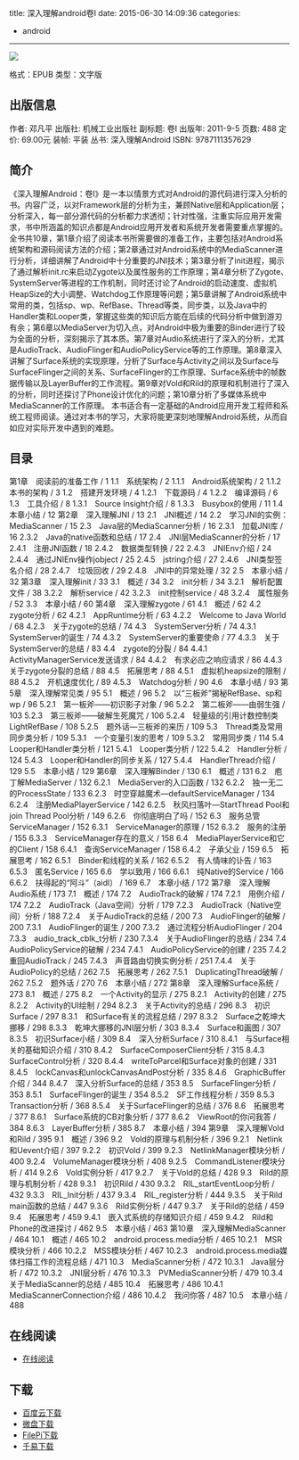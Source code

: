 title: 深入理解android卷I
date: 2015-06-30 14:09:36
categories:
  - android
---

![](http://img3.douban.com/lpic/s11171603.jpg)

格式：EPUB
类型：文字版

<!--more-->

## 出版信息 ##

作者: 邓凡平 
出版社: 机械工业出版社
副标题: 卷I
出版年: 2011-9-5
页数: 488
定价: 69.00元
装帧: 平装
丛书: 深入理解Android
ISBN: 9787111357629

## 简介 ##

《深入理解Android：卷I》是一本以情景方式对Android的源代码进行深入分析的书。内容广泛，以对Framework层的分析为主，兼顾Native层和Application层；分析深入，每一部分源代码的分析都力求透彻；针对性强，注重实际应用开发需求，书中所涵盖的知识点都是Android应用开发者和系统开发者需要重点掌握的。
全书共10章，第1章介绍了阅读本书所需要做的准备工作，主要包括对Android系统架构和源码阅读方法的介绍；第2章通过对Android系统中的MediaScanner进行分析，详细讲解了Android中十分重要的JNI技术；第3章分析了init进程，揭示了通过解析init.rc来启动Zygote以及属性服务的工作原理；第4章分析了Zygote、SystemServer等进程的工作机制，同时还讨论了Android的启动速度、虚拟机HeapSize的大小调整、Watchdog工作原理等问题；第5章讲解了Android系统中常用的类，包括sp、wp、RefBase、Thread等类，同步类，以及Java中的Handler类和Looper类，掌握这些类的知识后方能在后续的代码分析中做到游刃有余；第6章以MediaServer为切入点，对Android中极为重要的Binder进行了较为全面的分析，深刻揭示了其本质。第7章对Audio系统进行了深入的分析，尤其是AudioTrack、AudioFlinger和AudioPolicyService等的工作原理。第8章深入讲解了Surface系统的实现原理，分析了Surface与Activity之间以及Surface与SurfaceFlinger之间的关系、SurfaceFlinger的工作原理、Surface系统中的帧数据传输以及LayerBuffer的工作流程。第9章对Vold和Rild的原理和机制进行了深入的分析，同时还探讨了Phone设计优化的问题；第10章分析了多媒体系统中MediaScanner的工作原理。
本书适合有一定基础的Android应用开发工程师和系统工程师阅读。通过对本书的学习，大家将能更深刻地理解Android系统，从而自如应对实际开发中遇到的难题。

## 目录 ##

第1章　阅读前的准备工作 / 1
1.1　系统架构 / 2
1.1.1　Android系统架构 / 2
1.1.2　本书的架构 / 3
1.2　搭建开发环境 / 4
1.2.1　下载源码 / 4
1.2.2　编译源码 / 6
1.3　工具介绍 / 8
1.3.1　Source Insight介绍 / 8
1.3.3　Busybox的使用 / 11
1.4　本章小结 / 12
第2章　深入理解JNI / 13
2.1　JNI概述 / 14
2.2　学习JNI的实例：MediaScanner / 15
2.3　Java层的MediaScanner分析 / 16
2.3.1　加载JNI库 / 16
2.3.2　Java的native函数和总结 / 17
2.4　JNI层MediaScanner的分析 / 17
2.4.1　注册JNI函数 / 18
2.4.2　数据类型转换 / 22
2.4.3　JNIEnv介绍 / 24
2.4.4　通过JNIEnv操作jobject / 25
2.4.5　jstring介绍 / 27
2.4.6　JNI类型签名介绍 / 28
2.4.7　垃圾回收 / 29
2.4.8　JNI中的异常处理 / 32
2.5　本章小结 / 32
第3章　深入理解init / 33
3.1　概述 / 34
3.2　init分析 / 34
3.2.1　解析配置文件 / 38
3.2.2　解析service / 42
3.2.3　init控制service / 48
3.2.4　属性服务 / 52
3.3　本章小结 / 60
第4章　深入理解zygote / 61
4.1　概述 / 62
4.2　zygote分析 / 62
4.2.1　AppRuntime分析 / 63
4.2.2　Welcome to Java World / 68
4.2.3　关于zygote的总结 / 74
4.3　SystemServer分析 / 74
4.3.1　SystemServer的诞生 / 74
4.3.2　SystemServer的重要使命 / 77
4.3.3　关于 SystemServer的总结 / 83
4.4　zygote的分裂 / 84
4.4.1　ActivityManagerService发送请求 / 84
4.4.2　有求必应之响应请求 / 86
4.4.3　 关于zygote分裂的总结 / 88
4.5　拓展思考 / 88
4.5.1　虚拟机heapsize的限制 / 88
4.5.2　开机速度优化 / 89
4.5.3　Watchdog分析 / 90
4.6　本章小结 / 93
第5章　深入理解常见类 / 95
5.1　概述 / 96
5.2　以“三板斧”揭秘RefBase、sp和wp / 96
5.2.1　第一板斧——初识影子对象 / 96
5.2.2　第二板斧——由弱生强 / 103
5.2.3　第三板斧——破解生死魔咒 / 106
5.2.4　轻量级的引用计数控制类LightRefBase / 108
5.2.5　题外话—三板斧的来历 / 109
5.3　Thread类及常用同步类分析 / 109
5.3.1　一个变量引发的思考 / 109
5.3.2　常用同步类 / 114
5.4　Looper和Handler类分析 / 121
5.4.1　Looper类分析 / 122
5.4.2　Handler分析 / 124
5.4.3　Looper和Handler的同步关系 / 127
5.4.4　HandlerThread介绍 / 129
5.5　本章小结 / 129
第6章　深入理解Binder / 130
6.1　概述 / 131
6.2　庖丁解MediaServer / 132
6.2.1　MediaServer的入口函数 / 132
6.2.2　独一无二的ProcessState / 133
6.2.3　时空穿越魔术—defaultServiceManager / 134
6.2.4　注册MediaPlayerService / 142
6.2.5　秋风扫落叶—StartThread Pool和join Thread Pool分析 / 149
6.2.6　你彻底明白了吗 / 152
6.3　服务总管ServiceManager / 152
6.3.1　ServiceManager的原理 / 152
6.3.2　服务的注册 / 155
6.3.3　ServiceManager存在的意义 / 158
6.4　MediaPlayerService和它的Client / 158
6.4.1　查询ServiceManager / 158
6.4.2　子承父业 / 159
6.5　拓展思考 / 162
6.5.1　Binder和线程的关系 / 162
6.5.2　有人情味的讣告 / 163
6.5.3　匿名Service / 165
6.6　学以致用 / 166
6.6.1　纯Native的Service / 166
6.6.2　扶得起的“阿斗”（aidl） / 169
6.7　本章小结 / 172
第7章　深入理解Audio系统 / 173
7.1　概述 / 174
7.2　AudioTrack的破解 / 174
7.2.1　用例介绍 / 174
7.2.2　AudioTrack（Java空间）分析 / 179
7.2.3　AudioTrack（Native空间）分析 / 188
7.2.4　关于AudioTrack的总结 / 200
7.3　AudioFlinger的破解 / 200
7.3.1　AudioFlinger的诞生 / 200
7.3.2　通过流程分析AudioFlinger / 204
7.3.3　audio_track_cblk_t分析 / 230
7.3.4　关于AudioFlinger的总结 / 234
7.4　AudioPolicyService的破解 / 234
7.4.1　AudioPolicyService的创建 / 235
7.4.2　重回AudioTrack / 245
7.4.3　声音路由切换实例分析 / 251
7.4.4　关于AudioPolicy的总结 / 262
7.5　拓展思考 / 262
7.5.1　DuplicatingThread破解 / 262
7.5.2　题外话 / 270
7.6　本章小结 / 272
第8章　深入理解Surface系统 / 273
8.1　概述 / 275
8.2　一个Activity的显示 / 275
8.2.1　Activity的创建 / 275
8.2.2　Activity的UI绘制 / 294
8.2.3　关于Activity的总结 / 296
8.3　初识Surface / 297
8.3.1　和Surface有关的流程总结 / 297
8.3.2　Surface之乾坤大挪移 / 298
8.3.3　乾坤大挪移的JNI层分析 / 303
8.3.4　Surface和画图 / 307
8.3.5　初识Surface小结 / 309
8.4　深入分析Surface / 310
8.4.1　与Surface相关的基础知识介绍 / 310
8.4.2　SurfaceComposerClient分析 / 315
8.4.3　SurfaceControl分析 / 320
8.4.4　writeToParcel和Surface对象的创建 / 331
8.4.5　lockCanvas和unlockCanvasAndPost分析 / 335
8.4.6　GraphicBuffer介绍 / 344
8.4.7　深入分析Surface的总结 / 353
8.5　SurfaceFlinger分析 / 353
8.5.1　SurfaceFlinger的诞生 / 354
8.5.2　SF工作线程分析 / 359
8.5.3　Transaction分析 / 368
8.5.4　关于SurfaceFlinger的总结 / 376
8.6　拓展思考 / 377
8.6.1　Surface系统的CB对象分析 / 377
8.6.2　ViewRoot的你问我答 / 384
8.6.3　LayerBuffer分析 / 385
8.7　本章小结 / 394
第9章　深入理解Vold和Rild / 395
9.1　概述 / 396
9.2　Vold的原理与机制分析 / 396
9.2.1　Netlink和Uevent介绍 / 397
9.2.2　初识Vold / 399
9.2.3　NetlinkManager模块分析 / 400
9.2.4　VolumeManager模块分析 / 408
9.2.5　CommandListener模块分析 / 414
9.2.6　Vold实例分析 / 417
9.2.7　关于Vold的总结 / 428
9.3　Rild的原理与机制分析 / 428
9.3.1　初识Rild / 430
9.3.2　RIL_startEventLoop分析 / 432
9.3.3　RIL_Init分析 / 437
9.3.4　RIL_register分析 / 444
9.3.5　关于Rild main函数的总结 / 447
9.3.6　Rild实例分析 / 447
9.3.7　关于Rild的总结 / 459
9.4　拓展思考 / 459
9.4.1　嵌入式系统的存储知识介绍 / 459
9.4.2　Rild和Phone的改进探讨 / 462
9.5　本章小结 / 463
第10章　深入理解MediaScanner / 464
10.1　概述 / 465
10.2　android.process.media分析 / 465
10.2.1　MSR模块分析 / 466
10.2.2　MSS模块分析 / 467
10.2.3　android.process.media媒体扫描工作的流程总结 / 471
10.3　MediaScanner分析 / 472
10.3.1　Java层分析 / 472
10.3.2　JNI层分析 / 476
10.3.3　PVMediaScanner分析 / 479
10.3.4　关于MediaScanner的总结 / 485
10.4　拓展思考 / 486
10.4.1　MediaScannerConnection介绍 / 486
10.4.2　我问你答 / 487
10.5　本章小结 / 488

## 在线阅读 ##

+ [在线阅读](http://blog.csdn.net/column/details/innost.html)

## 下载 ##

+ [百度云下载](http://pan.baidu.com/s/1bnAxeNH)
+ [微盘下载](http://vdisk.weibo.com/s/aADaW4YRFh2Uh)
+ [FilePi下载](http://filepi.com/i/6mlh5xd)
+ [千易下载](http://1000eb.com/1dxjp)